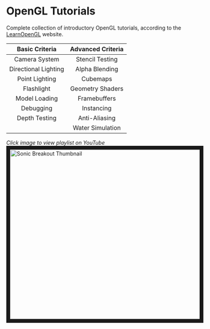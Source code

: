 # OpenGL Tutorials
Complete collection of introductory OpenGL tutorials, according to the [LearnOpenGL](https://learnopengl.com/) website.

|  Basic Criteria       | Advanced Criteria |
| :-------------------: | :---------------: |
| Camera System         | Stencil Testing   |
| Directional Lighting  | Alpha Blending    |
| Point Lighting        | Cubemaps          |
| Flashlight            | Geometry Shaders  |
| Model Loading         | Framebuffers      |
| Debugging             | Instancing        |
| Depth Testing         | Anti-Aliasing     |
|                       | Water Simulation  |

*Click image to view playlist on YouTube*
<a href="https://www.youtube.com/playlist?list=PLn_BYD1M0NFQmf54lreTN8rBPfGNCQ4nC" target="_blank">
        <img src="https://i.imgur.com/HD5ueVd.jpeg" alt="Sonic Breakout Thumbnail" width="800" height="450" border="10" />
</a>
